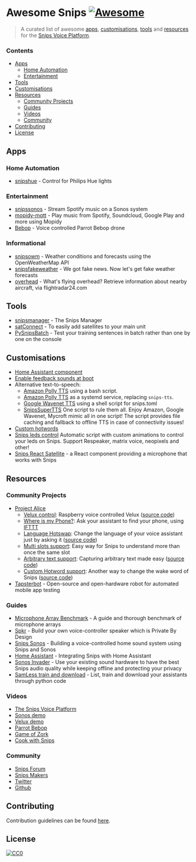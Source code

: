 # Awesome Snips [![Awesome](https://cdn.rawgit.com/sindresorhus/awesome/d7305f38d29fed78fa85652e3a63e154dd8e8829/media/badge.svg)](https://github.com/sindresorhus/awesome)

> A curated list of awesome [apps](#apps), [customisations](#customisations), [tools](#tools) and [resources](#resources) for the [Snips Voice Platform](https://www.snips.ai/).

### Contents

- [Apps](#apps)
  - [Home Automation](#home-automation)
  - [Entertainment](#entertainment)
- [Tools](#tools)
- [Customisations](#customisations)
- [Resources](#resources)
  - [Community Projects](#community-projects)
  - [Guides](#guides)
  - [Videos](#videos)
  - [Community](#community)
- [Contributing](#contributing)
- [License](#license)

## Apps

### Home Automation

- [snipshue](https://github.com/snipsco/snips-skill-hue) - Control for Philips Hue lights

### Entertainment

- [snipssonos](https://github.com/snipsco/snips-skill-sonos) - Stream Spotify music on a Sonos system
- [mopidy-mqtt](https://github.com/acolytec3/mopidy-mqtt) - Play music from Spotify, Soundcloud, Google Play and more using Mopidy
- [Bebop](https://github.com/trancept/snips_bebop/) - Voice controlled Parrot Bebop drone

### Informational

- [snipsowm](https://github.com/snipsco/snips-skill-owm) - Weather conditions and forecasts using the OpenWeatherMap API
- [snipsfakeweather](https://github.com/snipsco/snips-skill-fakeweather) - We got fake news. Now let's get fake weather forecasts
- [overhead](https://github.com/hcooper/overhead) - What's flying overhead? Retrieve information about nearby aircraft, via flightradar24.com

## Tools

- [snipsmanager](https://github.com/snipsco/snipsmanager) - The Snips Manager
- [satConnect](https://github.com/Psychokiller1888/satConnect) - To easily add satellites to your main unit
- [PySnipsBatch](https://github.com/KiboOst/SNIPS-Tips/tree/master/pySnipsBatch) - Test your training sentences in batch rather than one by one on the console

## Customisations

- [Home Assistant component](https://home-assistant.io/components/snips/)
- [Enable feedback sounds at boot](https://github.com/uchagani/snips-enable-sounds)
- Alternative text-to-speech:
  - [Amazon Polly TTS](https://github.com/tschmidty69/homeassistant-config/blob/master/snips/jarvis_says.sh) using a bash script.
  - [Amazon Polly TTS](https://github.com/hcooper/snips-tts-polly) as a systemd service, replacing `snips-tts`.
  - [Google Wavenet TTS](https://gist.github.com/Psychokiller1888/7c4783c645d0a580aa595e7823bf3da1) using a shell script for snips.toml
  - [SnipsSuperTTS](https://gist.github.com/Psychokiller1888/cf10af3220b5cd6d9c92c709c6af92c2) One script to rule them all. Enjoy Amazon, Google Wavenet, Mycroft mimic all in one script! The script provides file caching and fallback to offline TTS in case of connectivity issues!
- [Custom hotwords](https://github.com/Psychokiller1888/snips-custom-hotword)
- [Snips leds control](https://github.com/Psychokiller1888/snipsLedControl) Automatic script with custom animations to control your leds on Snips. Support Respeaker, matrix voice, neopixels and other!
- [Snips React Satellite](https://github.com/syntithenai/opensnips/tree/master/snips-react-satellite) - a React component providing a microphone that works with Snips

## Resources

### Community Projects
- [Project Alice](https://laurentchervet.wordpress.com/category/project-alice/)
  - [Velux control](https://laurentchervet.wordpress.com/2018/02/11/project-alice-raspberry-voice-controlled-velux/): Raspberry voice controlled Velux ([source code](https://github.com/Psychokiller1888/snipsvelux))
  - [Where is my Phone?](https://laurentchervet.wordpress.com/2018/03/01/alice-wheres-my-phone/): Ask your assistant to find your phone, using [IFTTT](https://ifttt.com)
  - [Language Hotswap](https://laurentchervet.wordpress.com/2018/03/04/project-alice-language-hotswap/): Change the language of your voice assistant just by asking it ([source code](https://github.com/Psychokiller1888/snipslanghotswap))
  - [Multi slots support](https://laurentchervet.wordpress.com/2018/04/01/project-alice-multi-slots-support/): Easy way for Snips to understand more than once the same slot
  - [Arbitrary text support](https://laurentchervet.wordpress.com/2018/03/08/project-alice-arbitrary-text/): Capturing arbitrary text made easy ([source code](https://github.com/Psychokiller1888/SnipsArbitraryTextCapture))
  - [Custom Hotword support](https://laurentchervet.wordpress.com/2018/02/28/project-alice-born-from-the-ashes-of-jarvis/): Another way to change the wake word of Snips ([source code](https://github.com/Psychokiller1888/snips-custom-hotword))
- [Tapsterbot](https://github.com/pylapp/tapsterbot) - Open-source and open-hardware robot for automated mobile app testing

### Guides

- [Microphone Array Benchmark](https://medium.com/snips-ai/benchmarking-microphone-arrays-respeaker-conexant-microsemi-acuedge-matrix-creator-minidsp-950de8876fda) - A guide and thorough benchmark of microphone arrays
- [Spkr](https://medium.com/snips-ai/how-to-build-a-voice-controlled-speaker-that-protects-your-privacy-ec6429a2c673) - Build your own voice-controller speaker which is Private By Design
- [Snips Sonos](https://medium.com/snips-ai/building-a-voice-controlled-home-sound-system-using-snips-and-sonos-2aaf16523ce9) - Building a voice-controlled home sound system using Snips and Sonos
- [Home Assistant](https://medium.com/snips-ai/integrating-snips-with-home-assistant-314723645c77) - Integrating Snips with Home Assistant
- [Sonos Invader](https://github.com/Psychokiller1888/SnipsSonosInvader) - Use your existing sound hardware to have the best Snips audio quality while keeping offline and protecting your privacy
- [SamLess train and download](https://github.com/Psychokiller1888/snipsSamless) - List, train and download your assistants through python code

### Videos

- [The Snips Voice Platform](https://vimeo.com/221451347)
- [Sonos demo](https://vimeo.com/237742054)
- [Velux demo](https://www.youtube.com/watch?v=ukkOLqcm2CY)
- [Parrot Bebop](https://www.youtube.com/watch?v=GNpz7S0B6Gs)
- [Game of Zork](https://www.youtube.com/watch?v=5RX4Dm9TmCY)
- [Cook with Snips](https://www.youtube.com/watch?v=xH_JE4mj9vI)

### Community

- [Snips Forum](https://forum.snips.ai)
- [Snips Makers](https://makers.snips.ai)
- [Twitter](https://twitter.com/snips)
- [Github](https://github.com/snipsco)

## Contributing

Contribution guidelines can be found [here](/CONTRIBUTING.md).

## License

[![CC0](http://mirrors.creativecommons.org/presskit/buttons/88x31/svg/cc-zero.svg)](https://creativecommons.org/publicdomain/zero/1.0/)
